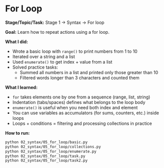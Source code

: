 # For Loop

**Stage/Topic/Task:** Stage 1 → Syntax → For loop

**Goal:** Learn how to repeat actions using a for loop.

**What I did:**  
- Wrote a basic loop with `range()` to print numbers from 1 to 10  
- Iterated over a string and a list  
- Used `enumerate()` to get index + value from a list  
- Solved practice tasks:  
  - Summed all numbers in a list and printed only those greater than 10  
  - Filtered words longer than 3 characters and counted them

**What I learned:**  
- `for` takes elements one by one from a sequence (range, list, string)  
- Indentation (tabs/spaces) defines what belongs to the loop body  
- `enumerate()` is useful when you need both index and element  
- You can use variables as accumulators (for sums, counters, etc.) inside loops  
- Loops + conditions = filtering and processing collections in practice

**How to run:**  
```bash
python 02_syntax/05_for_loop/basic.py
python 02_syntax/05_for_loop/collections.py
python 02_syntax/05_for_loop/enumerate.py
python 02_syntax/05_for_loop/task.py
python 02_syntax/05_for_loop/task2.py